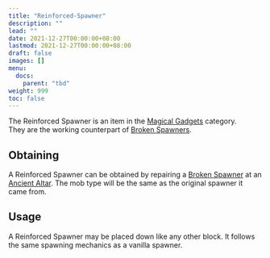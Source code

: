 ```yaml
---
title: "Reinforced-Spawner"
description: ""
lead: ""
date: 2021-12-27T00:00:00+08:00
lastmod: 2021-12-27T00:00:00+08:00
draft: false
images: []
menu: 
  docs:
    parent: "tbd"
weight: 999
toc: false
---
```


The Reinforced Spawner is an item in the [Magical Gadgets](/docs/slimefun/magical-gadgets) category.  
They are the working counterpart of [Broken Spawners](/docs/slimefun/broken-spawner).

## Obtaining

A Reinforced Spawner can be obtained by repairing a [Broken Spawner](/docs/slimefun/broken-spawner) at an [Ancient Altar](/docs/slimefun/ancient-altar). The mob type will be the same as the original spawner it came from.

## Usage

A Reinforced Spawner may be placed down like any other block. It follows the same spawning mechanics as a vanilla spawner.
